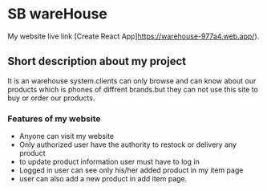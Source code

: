 # SB wareHouse

My website live link [Create React App]https://warehouse-977a4.web.app/).

## Short description about my project

It is an warehouse system.clients can only browse and can know about our products which is phones of diffrent brands.but they can not use this site to buy or order our products.

### Features of my website

- Anyone can visit my website
- Only authorized user have the authority to restock or delivery any product
- to update product information user must have to log in
- Logged in user can see only his/her added product in my item page
- user can also add a new product in add item page.

